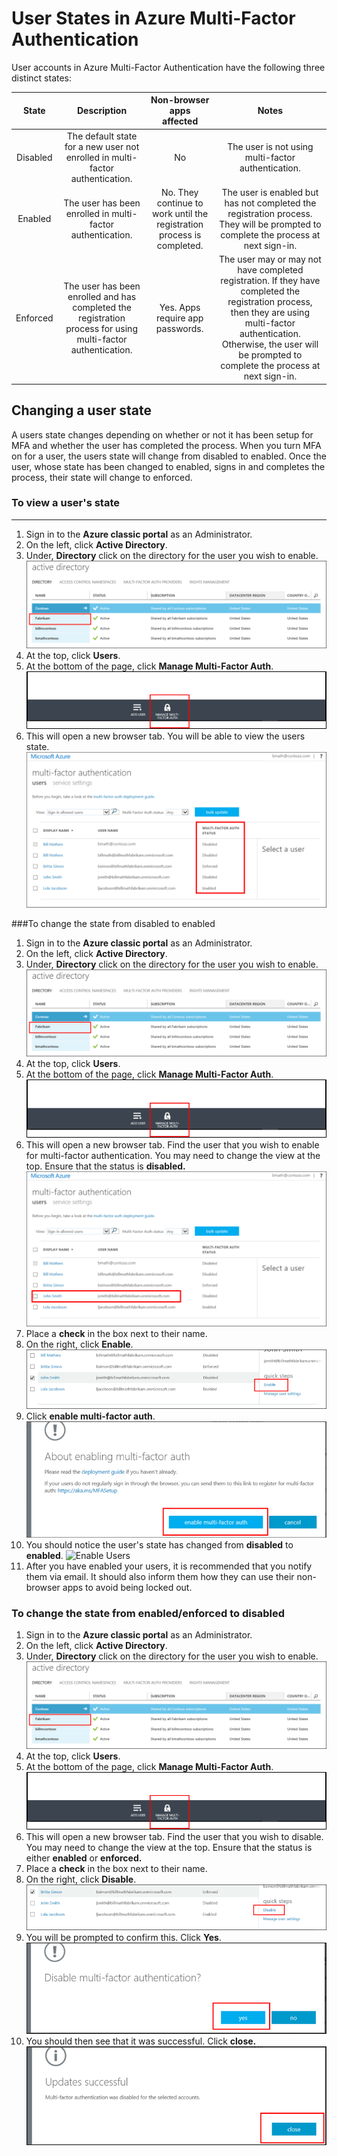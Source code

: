 <properties 
	pageTitle="Microsoft Azure Multi-Factor Authentication User States" 
	description="Learn about user states in Azure MFA." 
	services="multi-factor-authentication" 
	documentationCenter="" 
	authors="billmath" 
	manager="stevenpo" 
	editor="curtand"/>

<tags 
	ms.service="multi-factor-authentication" 
	ms.workload="identity" 
	ms.tgt_pltfrm="na" 
	ms.devlang="na" 
	ms.topic="article" 
	ms.date="08/04/2016" 
	ms.author="billmath"/>

# User States in Azure Multi-Factor Authentication

User accounts in Azure Multi-Factor Authentication have the following three distinct states:

State | Description |Non-browser apps affected| Notes 
:-------------: | :-------------: |:-------------: |:-------------: |
Disabled | The default state for a new user not enrolled in multi-factor authentication.|No|The user is not using multi-factor authentication.
Enabled |The user has been enrolled in multi-factor authentication.|No.  They continue to work until the registration process is completed.|The user is enabled but has not completed the registration process. They will be prompted to complete the process at next sign-in.
Enforced|The user has been enrolled and has completed the registration process for using multi-factor authentication.|Yes.  Apps require app passwords. | The user may or may not have completed registration. If they have completed the registration process, then they are using multi-factor authentication. Otherwise, the user will be prompted to complete the process at next sign-in.

## Changing a user state
A users state changes depending on whether or not it has been setup for MFA and whether the user has completed the process.  When you turn MFA on for a user, the users state will change from disabled to enabled.  Once the user, whose state has been changed to enabled, signs in and completes the process, their state will change to enforced.  

### To view a user's state
--------------------------------------------------------------------------------
1.  Sign in to the **Azure classic portal** as an Administrator.
2.  On the left, click **Active Directory**.
3.  Under, **Directory** click on the directory for the user you wish to enable.
![Click Directory](./media/multi-factor-authentication-get-started-cloud/directory1.png)
4.  At the top, click **Users**.
5.  At the bottom of the page, click **Manage Multi-Factor Auth**.
![Click Directory](./media/multi-factor-authentication-get-started-cloud/manage1.png)
6.  This will open a new browser tab.  You will be able to view the users state.
![Click Directory](./media/multi-factor-authentication-get-started-user-states/userstate1.png)

###To change the state from disabled to enabled
1.  Sign in to the **Azure classic portal** as an Administrator.
2.  On the left, click **Active Directory**.
3.  Under, **Directory** click on the directory for the user you wish to enable.
![Click Directory](./media/multi-factor-authentication-get-started-cloud/directory1.png)
4.  At the top, click **Users**.
5.  At the bottom of the page, click **Manage Multi-Factor Auth**.
![Click Directory](./media/multi-factor-authentication-get-started-cloud/manage1.png)
6.  This will open a new browser tab.  Find the user that you wish to enable for multi-factor authentication. You may need to change the view at the top. Ensure that the status is **disabled.**
![Enable user](./media/multi-factor-authentication-get-started-cloud/enable1.png)
7.  Place a **check** in the box next to their name.
7.  On the right, click **Enable**. 
![Enable user](./media/multi-factor-authentication-get-started-cloud/user1.png)
8.  Click **enable multi-factor auth**.
![Enable user](./media/multi-factor-authentication-get-started-cloud/enable2.png)
9.  You should notice the user's state has changed from **disabled** to **enabled**.
![Enable Users](./media/multi-factor-authentication-get-started-cloud/user.png)
10.  After you have enabled your users, it is recommended that you notify them via email.  It should also inform them how they can use their non-browser apps to avoid being locked out.

### To change the state from enabled/enforced to disabled
1.  Sign in to the **Azure classic portal** as an Administrator.
2.  On the left, click **Active Directory**.
3.  Under, **Directory** click on the directory for the user you wish to enable.
![Click Directory](./media/multi-factor-authentication-get-started-cloud/directory1.png)
4.  At the top, click **Users**.
5.  At the bottom of the page, click **Manage Multi-Factor Auth**.
![Click Directory](./media/multi-factor-authentication-get-started-cloud/manage1.png)
6.  This will open a new browser tab.  Find the user that you wish to disable. You may need to change the view at the top. Ensure that the status is either **enabled** or **enforced.**
7.  Place a **check** in the box next to their name.
7.  On the right, click **Disable**. 
![Disable user](./media/multi-factor-authentication-get-started-user-states/userstate2.png)
8.  You will be prompted to confirm this.  Click **Yes**.
![Disable user](./media/multi-factor-authentication-get-started-user-states/userstate3.png)
9.  You should then see that it was successful.  Click **close.**
![Disable user](./media/multi-factor-authentication-get-started-user-states/userstate4.png)
